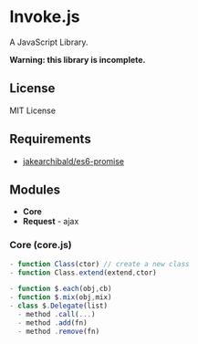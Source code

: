 Invoke.js
=========

A JavaScript Library.

**Warning: this library is incomplete.**

License
-------

MIT License

Requirements
------------

- [jakearchibald/es6-promise](https://github.com/jakearchibald/es6-promise)

Modules
-------

- **Core**
- **Request** - ajax

### Core (core.js)

```javascript
- function Class(ctor) // create a new class
- function Class.extend(extend,ctor)

- function $.each(obj,cb)
- function $.mix(obj,mix)
- class $.Delegate(list)
  - method .call(...)
  - method .add(fn)
  - method .remove(fn)
```
